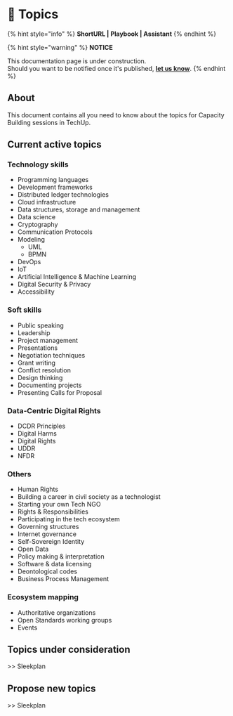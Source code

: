 # 📄 Topics

{% hint style="info" %}
**ShortURL | Playbook | Assistant**
{% endhint %}



{% hint style="warning" %}
**NOTICE**

This documentation page is under construction.\
Should you want to be notified once it's published, [**let us know**](https://tiof.click/TIOFTarianUpdatesService).
{% endhint %}

## About

This document contains all you need to know about the topics for Capacity Building sessions in TechUp.



## Current active topics

### Technology skills

* Programming languages
* Development frameworks
* Distributed ledger technologies
* Cloud infrastructure
* Data structures, storage and management
* Data science
* Cryptography
* Communication Protocols
* Modeling
  * UML
  * BPMN
* DevOps
* IoT
* Artificial Intelligence & Machine Learning
* Digital Security & Privacy
* Accessibility

### Soft skills

* Public speaking
* Leadership
* Project management
* Presentations
* Negotiation techniques
* Grant writing
* Conflict resolution
* Design thinking
* Documenting projects
* Presenting Calls for Proposal

### Data-Centric Digital Rights

* DCDR Principles
* Digital Harms
* Digital Rights
* UDDR
* NFDR

### Others

* Human Rights
* Building a career in civil society as a technologist
* Starting your own Tech NGO
* Rights & Responsibilities
* Participating in the tech ecosystem
* Governing structures
* Internet governance
* Self-Sovereign Identity
* Open Data
* Policy making & interpretation
* Software & data licensing
* Deontological codes
* Business Process Management

### Ecosystem mapping

* Authoritative organizations
* Open Standards working groups
* Events

## Topics under consideration

\>> Sleekplan



## Propose new topics

\>> Sleekplan

